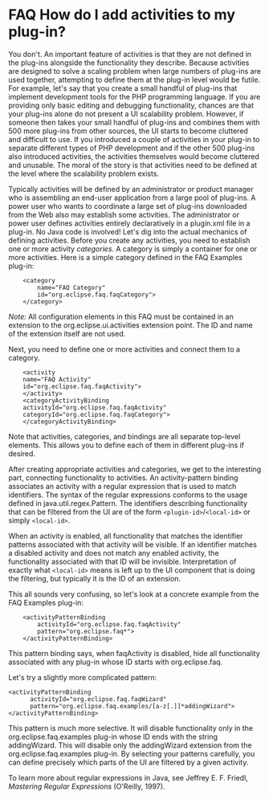 

FAQ How do I add activities to my plug-in?
==========================================

You don't. An important feature of activities is that they are not defined in the plug-ins alongside the functionality they describe. Because activities are designed to solve a scaling problem when large numbers of plug-ins are used together, attempting to define them at the plug-in level would be futile. For example, let's say that you create a small handful of plug-ins that implement development tools for the PHP programming language. If you are providing only basic editing and debugging functionality, chances are that your plug-ins alone do not present a UI scalability problem. However, if someone then takes your small handful of plug-ins and combines them with 500 more plug-ins from other sources, the UI starts to become cluttered and difficult to use. If you introduced a couple of activities in your plug-in to separate different types of PHP development and if the other 500 plug-ins also introduced activities, the activities themselves would become cluttered and unusable. The moral of the story is that activities need to be defined at the level where the scalability problem exists.

  
Typically activities will be defined by an administrator or product manager who is assembling an end-user application from a large pool of plug-ins. A power user who wants to coordinate a large set of plug-ins downloaded from the Web also may establish some activities. The administrator or power user defines activities entirely declaratively in a plugin.xml file in a plug-in. No Java code is involved! Let's dig into the actual mechanics of defining activities. Before you create any activities, you need to establish one or more activity _categories_. A category is simply a container for one or more activities. Here is a simple category defined in the FAQ Examples plug-in:

        <category
            name="FAQ Category"
            id="org.eclipse.faq.faqCategory">
        </category>

_Note:_ All configuration elements in this FAQ must be contained in an extension to the org.eclipse.ui.activities extension point. The ID and name of the extension itself are not used.

  
Next, you need to define one or more activities and connect them to a category.

        <activity
        name="FAQ Activity"
        id="org.eclipse.faq.faqActivity">
        </activity>
        <categoryActivityBinding
        activityId="org.eclipse.faq.faqActivity"
        categoryId="org.eclipse.faq.faqCategory">
        </categoryActivityBinding>

Note that activities, categories, and bindings are all separate top-level elements. This allows you to define each of them in different plug-ins if desired.

After creating appropriate activities and categories, we get to the interesting part, connecting functionality to activities. An activity-pattern binding associates an activity with a regular expression that is used to match identifiers. The syntax of the regular expressions conforms to the usage defined in java.util.regex.Pattern. The identifiers describing functionality that can be filtered from the UI are of the form `<plugin-id>`/`<local-id>` or simply `<local-id>`.

When an activity is enabled, all functionality that matches the identifier patterns associated with that activity will be visible. If an identifier matches a disabled activity and does not match any enabled activity, the functionality associated with that ID will be invisible. Interpretation of exactly what `<local-id>` means is left up to the UI component that is doing the filtering, but typically it is the ID of an extension.

This all sounds very confusing, so let's look at a concrete example from the FAQ Examples plug-in:

        <activityPatternBinding
            activityId="org.eclipse.faq.faqActivity"
            pattern="org.eclipse.faq*">
        </activityPatternBinding>

This pattern binding says, when faqActivity is disabled, hide all functionality associated with any plug-in whose ID starts with org.eclipse.faq.

Let's try a slightly more complicated pattern:

    <activityPatternBinding
          activityId="org.eclipse.faq.faqWizard"
          pattern="org.eclipse.faq.examples/[a-z[.]]*addingWizard">
    </activityPatternBinding>

This pattern is much more selective. It will disable functionality only in the org.eclipse.faq.examples plug-in whose ID ends with the string addingWizard. This will disable only the addingWizard extension from the org.eclipse.faq.examples plug-in. By selecting your patterns carefully, you can define precisely which parts of the UI are filtered by a given activity.

  
To learn more about regular expressions in Java, see Jeffrey E. F. Friedl, _Mastering Regular Expressions_ (O'Reilly, 1997).

